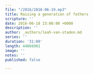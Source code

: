 ```yaml
---
file: "/2016/2016-06-19.mp3"
title: Raising a generation of fathers
scripture: ''
date: 2016-06-18 23:00:00 +0000
description: ''
author: _authors/leah-van-staden.md
series: ''
duration: '31:08'
length: 44866901
image: ''
notes: ''
published: false

---
```

